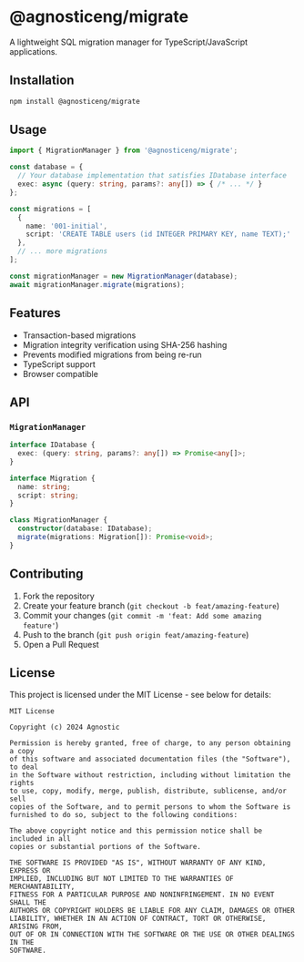 # @agnosticeng/migrate

A lightweight SQL migration manager for TypeScript/JavaScript applications.

## Installation

```bash
npm install @agnosticeng/migrate
```

## Usage

```typescript
import { MigrationManager } from '@agnosticeng/migrate';

const database = {
  // Your database implementation that satisfies IDatabase interface
  exec: async (query: string, params?: any[]) => { /* ... */ }
};

const migrations = [
  {
    name: '001-initial',
    script: 'CREATE TABLE users (id INTEGER PRIMARY KEY, name TEXT);'
  },
  // ... more migrations
];

const migrationManager = new MigrationManager(database);
await migrationManager.migrate(migrations);
```

## Features

- Transaction-based migrations
- Migration integrity verification using SHA-256 hashing
- Prevents modified migrations from being re-run
- TypeScript support
- Browser compatible

## API

### `MigrationManager`

```typescript
interface IDatabase {
  exec: (query: string, params?: any[]) => Promise<any[]>;
}

interface Migration {
  name: string;
  script: string;
}

class MigrationManager {
  constructor(database: IDatabase);
  migrate(migrations: Migration[]): Promise<void>;
}
```

## Contributing

1. Fork the repository
2. Create your feature branch (`git checkout -b feat/amazing-feature`)
3. Commit your changes (`git commit -m 'feat: Add some amazing feature'`)
4. Push to the branch (`git push origin feat/amazing-feature`)
5. Open a Pull Request

## License

This project is licensed under the MIT License - see below for details:

```
MIT License

Copyright (c) 2024 Agnostic

Permission is hereby granted, free of charge, to any person obtaining a copy
of this software and associated documentation files (the "Software"), to deal
in the Software without restriction, including without limitation the rights
to use, copy, modify, merge, publish, distribute, sublicense, and/or sell
copies of the Software, and to permit persons to whom the Software is
furnished to do so, subject to the following conditions:

The above copyright notice and this permission notice shall be included in all
copies or substantial portions of the Software.

THE SOFTWARE IS PROVIDED "AS IS", WITHOUT WARRANTY OF ANY KIND, EXPRESS OR
IMPLIED, INCLUDING BUT NOT LIMITED TO THE WARRANTIES OF MERCHANTABILITY,
FITNESS FOR A PARTICULAR PURPOSE AND NONINFRINGEMENT. IN NO EVENT SHALL THE
AUTHORS OR COPYRIGHT HOLDERS BE LIABLE FOR ANY CLAIM, DAMAGES OR OTHER
LIABILITY, WHETHER IN AN ACTION OF CONTRACT, TORT OR OTHERWISE, ARISING FROM,
OUT OF OR IN CONNECTION WITH THE SOFTWARE OR THE USE OR OTHER DEALINGS IN THE
SOFTWARE.
```
